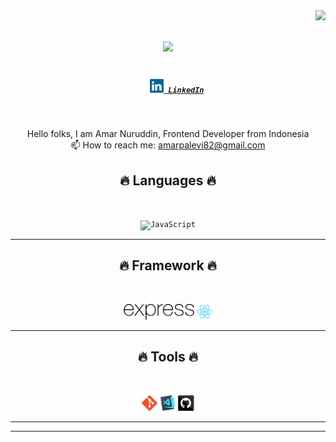 <img align="right" src="https://visitor-badge.laobi.icu/badge?page_id=zarszz">

<h1 align="center">
  <a href="https://git.io/typing-svg">
    <img src="https://readme-typing-svg.herokuapp.com/?lines=Hello,+Folks...!+👋;I+am+Amar....;Nice+to+meet+you!&center=true&size=30">
  </a>
</h1>

<h5 align="center">
  <code>
    <a href="https://www.linkedin.com/in/amar-nuruddin-592282257/" title="LinkedIn Profile"><img width="22" src="images/linkedin.svg"> LinkedIn</a></code>
</h5>
<br>
<p align="center">
  Hello folks, I am Amar Nuruddin, Frontend Developer from Indonesia
  <br>
  📫 How to reach me: <a href="mailto: amarpalevi82@gmail.com"> amarpalevi82@gmail.com</a>
</p>

<h2 align="center">🔥 Languages 🔥</h2>
<br>
<p align="center">
  <code><img title="JavaScript" height="25" src="https://cdn.jsdelivr.net/gh/devicons/devicon/icons/javascript/javascript-plain.svg"></code>
<hr>

<h2 align="center">🔥 Framework 🔥</h2>
<br>
<p align="center">
  <code><img title="Express" height="25" src="images/express1.png"></code> 
  <code><img title="React" height="25" src="images/react-original.svg"></code>
</p>
<hr>

<h2 align="center">🔥 Tools 🔥</h2>
<br>
<p align="center">
  <code><img title="Git" height="25" src="images/git-original.svg"></code>
  <code><img title="Visual Studio Code" height="25" src="images/vscode.png"></code>
  <code><img title="GitHub" height="25" src="images/github.svg"></code>
</p>
<hr>

<hr>
